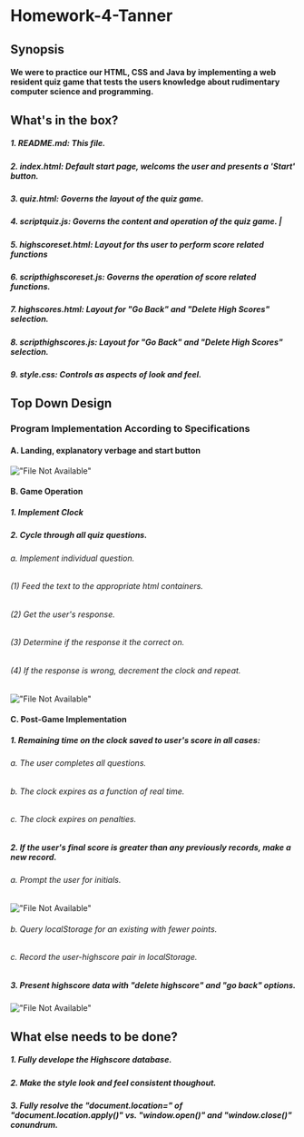 # Homework-4-Tanner
## Synopsis 
#### We were to practice our HTML, CSS and Java by implementing a web resident quiz game that tests the users knowledge about rudimentary computer science and programming.
## What's in the box?
##### 1. README.md: This file.
##### 2. index.html: Default start page, welcoms the user and presents a 'Start' button.
##### 3. quiz.html: Governs the layout of the quiz game. 
##### 4. scriptquiz.js: Governs the content and operation of the quiz game.                  |
##### 5. highscoreset.html: Layout for ths user to perform score related functions 
##### 6. scripthighscoreset.js: Governs the operation of score related functions.
##### 7. highscores.html: Layout for "Go Back" and "Delete High Scores" selection.
##### 8. scripthighscores.js: Layout for "Go Back" and "Delete High Scores" selection.
##### 9. style.css: Controls as aspects of look and feel. 
## Top Down Design
### Program Implementation According to Specifications
#### A. Landing, explanatory verbage and start button
!["File Not Available"](.assets/images/1.png "index.html")
#### B. Game Operation
##### 1. Implement Clock
##### 2. Cycle through all quiz questions.
###### a. Implement individual question.
###### (1) Feed the text to the appropriate html containers.
###### (2) Get the user's response.
###### (3) Determine if the response it the correct on.
###### (4) If the response is wrong, decrement the clock and repeat. 
!["File Not Available"](.assets/images/2.png "quiz.html")
#### C. Post-Game Implementation
##### 1. Remaining time on the clock saved to user's score in all cases:
###### a. The user completes all questions.
###### b. The clock expires as a function of real time.
###### c. The clock expires on penalties.
##### 2. If the user's final score is greater than any previously records, make a new record.
###### a. Prompt the user for initials.
!["File Not Available"](.assets/images/3.png "highscoreset.html")
###### b. Query localStorage for an existing with fewer points.
###### c. Record the user-highscore pair in localStorage. 
##### 3. Present highscore data with "delete highscore" and "go back" options.
!["File Not Available"](.assets/images/4.png "highscores.html")
## What else needs to be done?
##### 1. Fully develope the Highscore database.
##### 2. Make the style look and feel consistent thoughout.
##### 3. Fully resolve the "document.location=" of "document.location.apply()" vs. "window.open()" and "window.close()" conundrum.  
